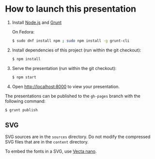 # How to launch this presentation

1. Install [Node.js](http://nodejs.org/) and [Grunt](http://gruntjs.com/getting-started#installing-the-cli)

   On Fedora:
   ```sh
   $ sudo dnf install npm ; sudo npm install -g grunt-cli
   ```

2. Install dependencies of this project (run within the git checkout):
   ```sh
   $ npm install
   ```

3. Serve the presentation (run within the git checkout):
   ```sh
   $ npm start
   ```

4. Open <http://localhost:8000> to view your presentation.

The presentations can be published to the `gh-pages` branch with the following command:
```sh
$ grunt publish
```

## SVG

SVG sources are in the `sources` directory.
Do not modify the compressed SVG files that are in the `content` directory.

To embed the fonts in a SVG, use [Vecta nano](https://vecta.io/nano).
